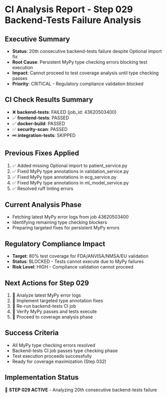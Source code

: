 # CI Analysis Report - Step 029 Backend-Tests Failure Analysis

## Executive Summary
- **Status**: 20th consecutive backend-tests failure despite Optional import fix
- **Root Cause**: Persistent MyPy type checking errors blocking test execution
- **Impact**: Cannot proceed to test coverage analysis until type checking passes
- **Priority**: CRITICAL - Regulatory compliance validation blocked

## CI Check Results Summary
- ❌ **backend-tests**: FAILED (job_id: 43620503400)
- ✅ **frontend-tests**: PASSED
- ✅ **docker-build**: PASSED  
- ✅ **security-scan**: PASSED
- ⏭️ **integration-tests**: SKIPPED

## Previous Fixes Applied
1. ✅ Added missing Optional import to patient_service.py
2. ✅ Fixed MyPy type annotations in validation_service.py
3. ✅ Fixed MyPy type annotations in ecg_service.py
4. ✅ Fixed MyPy type annotations in ml_model_service.py
5. ✅ Resolved ruff linting errors

## Current Analysis Phase
- Fetching latest MyPy error logs from job 43620503400
- Identifying remaining type checking blockers
- Preparing targeted fixes for persistent MyPy errors

## Regulatory Compliance Impact
- **Target**: 80% test coverage for FDA/ANVISA/NMSA/EU validation
- **Status**: BLOCKED - Tests cannot execute due to MyPy failures
- **Risk Level**: HIGH - Compliance validation cannot proceed

## Next Actions for Step 029
1. 🔄 Analyze latest MyPy error logs
2. 🔄 Implement targeted type annotation fixes
3. 🔄 Re-run backend-tests CI job
4. 🔄 Verify MyPy passes and tests execute
5. 🔄 Proceed to coverage analysis phase

## Success Criteria
- All MyPy type checking errors resolved
- Backend-tests CI job passes type checking phase
- Test execution proceeds successfully
- Ready for coverage maximization (Step 032)

## Implementation Status
🔄 **STEP 029 ACTIVE** - Analyzing 20th consecutive backend-tests failure
